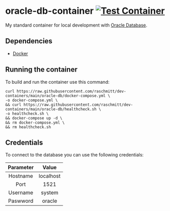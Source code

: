 # oracle-db-container [![Test Container](https://github.com/raschmitt/dev-containers/actions/workflows/oracle-db-test.yml/badge.svg)](https://github.com/raschmitt/dev-containers/actions/workflows/oracle-db-test.yml)

My standard container for local development with [Oracle Database](https://www.oracle.com/database/).

## Dependencies 

- [Docker](https://docs.docker.com/get-docker/)

## Running the container

To build and run the container use this command:

```
curl https://raw.githubusercontent.com/raschmitt/dev-containers/main/oracle-db/docker-compose.yml \
-o docker-compose.yml \
&& curl https://raw.githubusercontent.com/raschmitt/dev-containers/main/oracle-db/healthcheck.sh \
-o healthcheck.sh \
&& docker-compose up -d \
&& rm docker-compose.yml \
&& rm healthcheck.sh
```

## Credentials

To connect to the database you can use the following credentials:

| Parameter | Value |
| :---: | :---: |
| Hostname | localhost|
| Port | 1521|
| Username |  system |
| Paswword | oracle |
